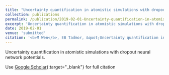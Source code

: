 ```yaml
---
title: "Uncertainty quantification in atomistic simulations with dropout neural network potentials"
collection: publications
permalink: /publication/2019-02-01-Uncertainty-quantification-in-atomistic-simulations-with-dropout-neural-network-potentials
excerpt: 'Uncertainty quantification in atomistic simulations with dropout neural network potentials.'
date: 2019-02-01
venue: 'submitted'
citation: '<b>M Wen</b>, EB Tadmor, &quot;Uncertainty quantification in atomistic simulations with dropout neural network potentials.&quot; <i>submitted</i>, (2019).'
---
```

Uncertainty quantification in atomistic simulations with dropout neural network potentials.

Use [Google Scholar](https://scholar.google.com/scholar?q=Uncertainty+quantification+in+atomistic+simulations+with+dropout+neural+network+potentials){:target="_blank"} for full citation